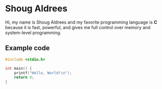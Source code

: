 # Shoug Aldrees

Hi, my name is Shoug Aldrees and my favorite programming language is **C** because it is fast, powerful, and gives me full control over memory and system-level programming.

## Example code

```c
#include <stdio.h>

int main() {
    printf("Hello, World!\n");
    return 0;
}

